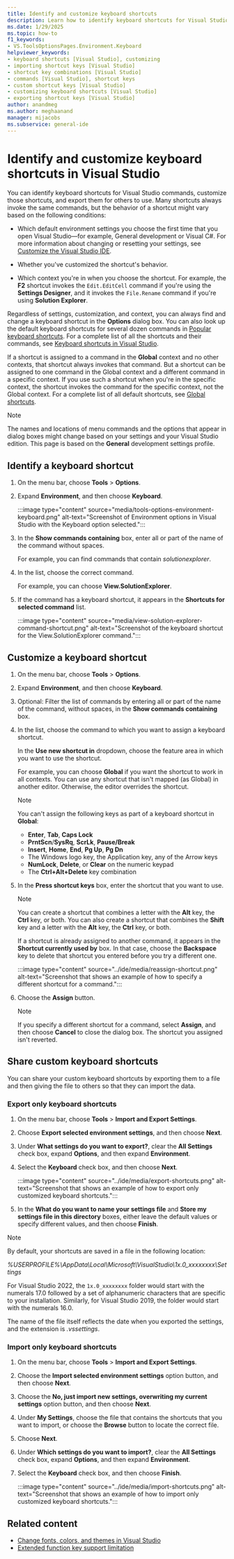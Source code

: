 ```yaml
---
title: Identify and customize keyboard shortcuts
description: Learn how to identify keyboard shortcuts for Visual Studio commands, customize those shortcuts, and export them for others to use.
ms.date: 1/29/2025
ms.topic: how-to
f1_keywords:
- VS.ToolsOptionsPages.Environment.Keyboard
helpviewer_keywords:
- keyboard shortcuts [Visual Studio], customizing
- importing shortcut keys [Visual Studio]
- shortcut key combinations [Visual Studio]
- commands [Visual Studio], shortcut keys
- custom shortcut keys [Visual Studio]
- customizing keyboard shortcuts [Visual Studio]
- exporting shortcut keys [Visual Studio]
author: anandmeg
ms.author: meghaanand
manager: mijacobs
ms.subservice: general-ide
---
```

# Identify and customize keyboard shortcuts in Visual Studio

You can identify keyboard shortcuts for Visual Studio commands, customize those shortcuts, and export them for others to use. Many shortcuts always invoke the same commands, but the behavior of a shortcut might vary based on the following conditions:

- Which default environment settings you choose the first time that you open Visual Studio&mdash;for example, General development or Visual C#. For more information about changing or resetting your settings, see [Customize the Visual Studio IDE](personalizing-the-visual-studio-ide.md).

- Whether you've customized the shortcut's behavior.

- Which context you're in when you choose the shortcut. For example, the **F2** shortcut invokes the `Edit.EditCell` command if you're using the **Settings Designer**, and it invokes the `File.Rename` command if you're using **Solution Explorer**.

Regardless of settings, customization, and context, you can always find and change a keyboard shortcut in the **Options** dialog box. You can also look up the default keyboard shortcuts for several dozen commands in [Popular keyboard shortcuts](default-keyboard-shortcuts-in-visual-studio.md#popular-keyboard-shortcuts-for-visual-studio). For a complete list of all the shortcuts and their commands, see [Keyboard shortcuts in Visual Studio](default-keyboard-shortcuts-in-visual-studio.md).

If a shortcut is assigned to a command in the **Global** context and no other contexts, that shortcut always invokes that command. But a shortcut can be assigned to one command in the Global context and a different command in a specific context. If you use such a shortcut when you're in the specific context, the shortcut invokes the command for the specific context, not the Global context. For a complete list of all default shortcuts, see [Global shortcuts](default-keyboard-shortcuts-in-visual-studio.md#global-shortcuts).

> [!NOTE]
> The names and locations of menu commands and the options that appear in dialog boxes might change based on your settings and your Visual Studio edition. This page is based on the **General** development settings profile.

## Identify a keyboard shortcut

1. On the menu bar, choose **Tools** > **Options**.

1. Expand **Environment**, and then choose **Keyboard**.

    :::image type="content" source="media/tools-options-environment-keyboard.png" alt-text="Screenshot of Environment options in Visual Studio with the Keyboard option selected.":::

1. In the **Show commands containing** box, enter all or part of the name of the command without spaces.

   For example, you can find commands that contain *solutionexplorer*.

1. In the list, choose the correct command.

    For example, you can choose **View.SolutionExplorer**.

1. If the command has a keyboard shortcut, it appears in the **Shortcuts for selected command** list.

    :::image type="content" source="media/view-solution-explorer-command-shortcut.png" alt-text="Screenshot of the keyboard shortcut for the View.SolutionExplorer command.":::

## Customize a keyboard shortcut

1. On the menu bar, choose **Tools** > **Options**.

1. Expand **Environment**, and then choose **Keyboard**.

1. Optional: Filter the list of commands by entering all or part of the name of the command, without spaces, in the **Show commands containing** box.

1. In the list, choose the command to which you want to assign a keyboard shortcut.

   In the **Use new shortcut in** dropdown, choose the feature area in which you want to use the shortcut.

   For example, you can choose **Global** if you want the shortcut to work in all contexts. You can use any shortcut that isn't mapped (as Global) in another editor. Otherwise, the editor overrides the shortcut.

   > [!NOTE]
   > You can't assign the following keys as part of a keyboard shortcut in **Global**:
   >
   > - **Enter**, **Tab**, **Caps Lock**
   > - **PrntScn**/**SysRq**, **ScrLk**, **Pause/Break**
   > - **Insert**, **Home**, **End**, **Pg Up**, **Pg Dn**
   > - The Windows logo key, the Application key, any of the Arrow keys
   > - **NumLock**, **Delete**, or **Clear** on the numeric keypad
   > - The **Ctrl+Alt+Delete** key combination

1. In the **Press shortcut keys** box, enter the shortcut that you want to use.

    > [!NOTE]
    > You can create a shortcut that combines a letter with the **Alt** key, the **Ctrl** key, or both. You can also create a shortcut that combines the **Shift** key and a letter with the **Alt** key, the **Ctrl** key, or both.

     If a shortcut is already assigned to another command, it appears in the **Shortcut currently used by** box. In that case, choose the **Backspace** key to delete that shortcut you entered before you try a different one.

    :::image type="content" source="../ide/media/reassign-shortcut.png" alt-text="Screenshot that shows an example of how to specify a different shortcut for a command.":::

1. Choose the **Assign** button.

    > [!NOTE]
    > If you specify a different shortcut for a command, select **Assign**, and then choose **Cancel** to close the dialog box. The shortcut you assigned isn't reverted.

## Share custom keyboard shortcuts

You can share your custom keyboard shortcuts by exporting them to a file and then giving the file to others so that they can import the data.

### Export only keyboard shortcuts

1. On the menu bar, choose **Tools** > **Import and Export Settings**.

1. Choose **Export selected environment settings**, and then choose **Next**.

1. Under **What settings do you want to export?**, clear the **All Settings** check box, expand **Options**, and then expand **Environment**.

1. Select the **Keyboard** check box, and then choose **Next**.

    :::image type="content" source="../ide/media/export-shortcuts.png" alt-text="Screenshot that shows an example of how to export only customized keyboard shortcuts.":::

1. In the **What do you want to name your settings file** and **Store my settings file in this directory** boxes, either leave the default values or specify different values, and then choose **Finish**.

> [!NOTE]
> By default, your shortcuts are saved in a file in the following location:
>
> *%USERPROFILE%\AppData\Local\Microsoft\VisualStudio\1x.0_xxxxxxxx\Settings*
>
> For Visual Studio 2022, the `1x.0_xxxxxxxx` folder would start with the numerals 17.0 followed by a set of alphanumeric characters that are specific to your installation. Similarly, for Visual Studio 2019, the folder would start with the numerals 16.0.
>
> The name of the file itself reflects the date when you exported the settings, and the extension is *.vssettings*.

### Import only keyboard shortcuts

1. On the menu bar, choose **Tools** > **Import and Export Settings**.

1. Choose the **Import selected environment settings** option button, and then choose **Next**.

1. Choose the **No, just import new settings, overwriting my current settings** option button, and then choose **Next**.

1. Under **My Settings**, choose the file that contains the shortcuts that you want to import, or choose the **Browse** button to locate the correct file.

1. Choose **Next**.

1. Under **Which settings do you want to import?**, clear the **All Settings** check box, expand **Options**, and then expand **Environment**.

1. Select the **Keyboard** check box, and then choose **Finish**.

    :::image type="content" source="../ide/media/import-shortcuts.png" alt-text="Screenshot that shows an example of how to import only customized keyboard shortcuts.":::

## Related content

- [Change fonts, colors, and themes in Visual Studio](../ide/how-to-change-fonts-and-colors-in-visual-studio.md)
- [Extended function key support limitation](https://developercommunity.visualstudio.com/t/Allow-the-F17-F24-keys-to-be-used-for-ke/10482857?q=fn+keys+f16-f19)
